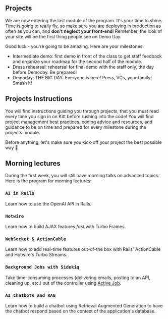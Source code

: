 ## Projects

We are now entering the last module of the program. It's your time to shine. Time is going to really fly, so make sure you are deploying in production as often as you can, and **don't neglect your front-end**! Remember, the look of your site will be the first thing people see on Demo Day.

Good luck - you're going to be amazing. Here are your milestones:

- Intermediate demo: first demo in front of the class to get staff feedback and organize your roadmap for the second half of the module.
- Dress rehearsal: rehearsal for final demo with the staff only, the day before Demoday. Be prepared!
- Demoday: THE BIG DAY. Everyone is here! Press, VCs, your family! Smash it!

## Projects Instructions

You will find instructions guiding you through projects, that you must read every time you sign in on Kitt before rushing into the code! You will find project management best practices, coding advice and resources, and guidance to be on time and prepared for every milestone during the projects module.

Before anything, let's make sure you kick-off your project the best possible way 🚀

## Morning lectures

During the first week, you will still have morning talks on advanced topics. Here is the program for morning lectures:

### `AI in Rails`

Learn how to use the OpenAI API in Rails.

### `Hotwire`

Learn how to build AJAX features _fast_ with Turbo Frames.

### `WebSocket & ActionCable`

Learn how to add real-time features out-of-the box with Rails' ActionCable and Hotwire's Turbo Streams.

### `Background Jobs with Sidekiq`

Take time-consuming processes (delivering emails, posting to an API, cleaning up, etc.) out of the controller using [Active Job](http://edgeguides.rubyonrails.org/active_job_basics.html).

### `AI Chatbots and RAG`

Learn how to build a chatbot using Retrieval Augmented Generation to have the chatbot respond based on the context of the application's database.
